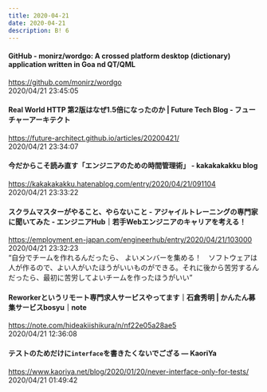 ```yaml
---
title: 2020-04-21
date: 2020-04-21
description: B! 6
---
```


#### GitHub - monirz/wordgo: A crossed platform desktop (dictionary) application written in Goa nd QT/QML
https://github.com/monirz/wordgo<br>
2020/04/21 23:45:05<br>


#### Real World HTTP 第2版はなぜ1.5倍になったのか | Future Tech Blog - フューチャーアーキテクト
https://future-architect.github.io/articles/20200421/<br>
2020/04/21 23:34:07<br>


#### 今だからこそ読み直す「エンジニアのための時間管理術」 - kakakakakku blog
https://kakakakakku.hatenablog.com/entry/2020/04/21/091104<br>
2020/04/21 23:33:22<br>


#### スクラムマスターがやること、やらないこと - アジャイルトレーニングの専門家に聞いてみた - エンジニアHub｜若手Webエンジニアのキャリアを考える！
https://employment.en-japan.com/engineerhub/entry/2020/04/21/103000<br>
2020/04/21 23:32:23<br>
“自分でチームを作れるんだったら、 よいメンバーを集める！　ソフトウェアは人が作るので、よい人がいたほうがいいものができる。それに後から苦労するんだったら、最初に苦労してよいチームを作ったほうがいい”


#### Reworkerというリモート専門求人サービスやってます｜石倉秀明 | かんたん募集サービスbosyu｜note
https://note.com/hideakiishikura/n/nf22e05a28ae5<br>
2020/04/21 12:36:08<br>


#### テストのためだけに`interface`を書きたくないでござる — KaoriYa
https://www.kaoriya.net/blog/2020/01/20/never-interface-only-for-tests/<br>
2020/04/21 01:49:42<br>


